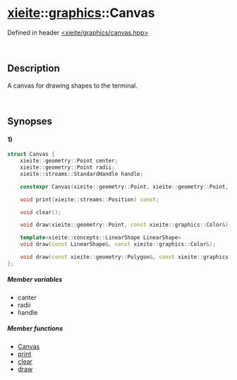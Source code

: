 # [xieite](../../xieite.md)\:\:[graphics](../../graphics.md)\:\:Canvas
Defined in header [<xieite/graphics/canvas.hpp>](../../../include/xieite/graphics/canvas.hpp)

&nbsp;

## Description
A canvas for drawing shapes to the terminal.

&nbsp;

## Synopses
#### 1)
```cpp
struct Canvas {
    xieite::geometry::Point center;
    xieite::geometry::Point radii;
    xieite::streams::StandardHandle handle;

    constexpr Canvas(xieite::geometry::Point, xieite::geometry::Point, xieite::streams::StandardHandle = xieite::streams::StandardHandle(std::cin, std::cout));

    void print(xieite::streams::Position) const;

    void clear();

    void draw(xieite::geometry::Point, const xieite::graphics::Color&);

    template<xieite::concepts::LinearShape LinearShape>
    void draw(const LinearShape&, const xieite::graphics::Color&);

    void draw(const xieite::geometry::Polygon&, const xieite::graphics::Color&)
};
```
##### Member variables
- canter
- radii
- handle
##### Member functions
- [Canvas](./structures/canvas/1/operators/constructor.md)
- [print](./structures/canvas/1/print.md)
- [clear](./structures/canvas/1/clear.md)
- [draw](./structures/canvas/1/draw.md)
